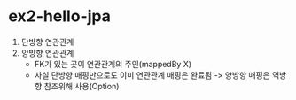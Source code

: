 # ex2-hello-jpa

1. 단방향 연관관계
2. 양방향 연관관계
    - FK가 있는 곳이 연관관계의 주인(mappedBy X)
    - 사실 단방향 매핑만으로도 이미 연관관계 매핑은 완료됨 -> 양방향 매핑은 역방향 참조위해 사용(Option)
